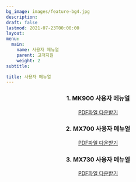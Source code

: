 ```yaml
---
bg_image: images/feature-bg4.jpg
description: 
draft: false
lastmod: 2021-07-23T00:00:00
layout: 
menu:
  main: 
    name: 사용자 메뉴얼
    parent: 고객지원
    weight: 2
subtitle: 

title: 사용자 메뉴얼
---
```


<div align="center">

### 1. MK900 사용자 메뉴얼

[PDF파일 다운받기](/MK900.pdf) 

### 2. MX700 사용자 메뉴얼

[PDF파일 다운받기](/MX700.pdf) 

### 3. MX730 사용자 메뉴얼

[PDF파일 다운받기](/MX730.pdf) 
</div>